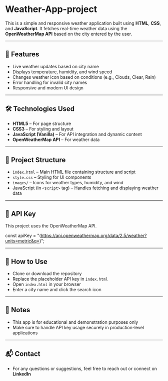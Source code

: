 # Weather-App-project

This is a simple and responsive weather application built using **HTML**, **CSS**, and **JavaScript**. It fetches real-time weather data using the **OpenWeatherMap API** based on the city entered by the user.

---

## 🚀 Features

-  Live weather updates based on city name  
-  Displays temperature, humidity, and wind speed  
-  Changes weather icon based on conditions (e.g., Clouds, Clear, Rain)  
-  Error handling for invalid city names  
-  Responsive and modern UI design  

---

## 🛠️ Technologies Used

- **HTML5** – For page structure  
- **CSS3** – For styling and layout  
- **JavaScript (Vanilla)** – For API integration and dynamic content  
- **OpenWeatherMap API** – For weather data

---

## 📁 Project Structure

- `index.html` – Main HTML file containing structure and script  
- `style.css` – Styling for UI components  
- `images/` – Icons for weather types, humidity, and wind  
- JavaScript (in `<script>` tag) – Handles fetching and displaying weather data

---

## 🔑 API Key

This project uses the OpenWeatherMap API.


const apiKey = "(https://api.openweathermap.org/data/2.5/weather?units=metric&q=)";

---
## 🧪 How to Use

- Clone or download the repository  
- Replace the placeholder API key in `index.html`  
- Open `index.html` in your browser  
- Enter a city name and click the search icon  

---

## 📝 Notes

- This app is for educational and demonstration purposes only  
- Make sure to handle API key usage securely in production-level applications  

---

## 📬 Contact

- For any questions or suggestions, feel free to reach out or connect on **LinkedIn**
